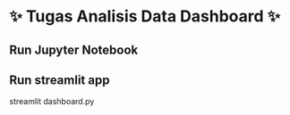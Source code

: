# :sparkles: Tugas Analisis Data Dashboard :sparkles:
## Run Jupyter Notebook
## Run streamlit app
   streamlit dashboard.py
